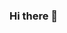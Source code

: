 ### Hi there 👋

<!--
**serkansonmzz/serkansonmzz** is a ✨ _special_ ✨ repository because its `README.md` (this file) appears on your GitHub profile.

# Hello, I'm Serkan Sönmez  👋

I'm a Frontend Developer specialized in HTML, JavaScript, and CSS, with advanced proficiency in backend languages like C#. I have mastery over the .NET Core platform and am well-versed in using Onion or Clean Architecture.

## 💼 Skills and Technologies
- **HTML5:** Semantic web design, SEO-friendly structure.
- **CSS3:** Responsive design, animations, flexbox, and grid layout.
- **JavaScript:** Dynamic content development, ES6+ features.
- **Frameworks:** Experience working with modern frameworks like React, Angular, Vue.js.
- **C# :** Advanced knowledge, including object-oriented programming and LINQ.
- **.NET Core:** Building robust and scalable applications, API development.
- **Architecture:** Proficient in Onion and Clean Architecture for maintainable code.

## 📚 Education
- [School/University Name], [Degree] ([Year])

## 📫 Contact
- 🌐 My Website: [website](url)
- 📧 Email: [email](mailto:email@example.com)
- 🐦 Twitter: [@username](url)
- 💼 LinkedIn: [profile link](url)

## 🌟 Projects
You can highlight some of the projects you want to feature on your profile here.

## ⭐ Contributions
Contributions I've made to open-source projects, collaborations, etc.

---
❤️ Thank you for visiting my profile!


-->
